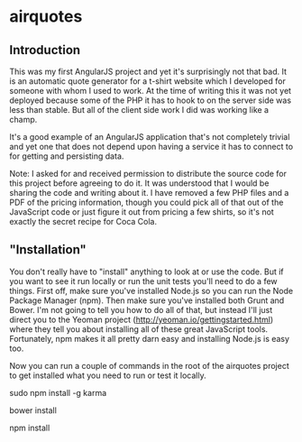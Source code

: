 # airquotes #

## Introduction ##

This was my first AngularJS project and yet it's surprisingly not that bad. It is an automatic quote generator for a t-shirt website which I developed for someone with whom I used to work. At the time of writing this it was not yet deployed because some of the PHP it has to hook to on the server side was less than stable. But all of the client side work I did was working like a champ.

It's a good example of an AngularJS application that's not completely trivial and yet one that does not depend upon having a service it has to connect to for getting and persisting data.

Note: I asked for and received permission to distribute the source code for this project before agreeing to do it. It was understood that I would be sharing the code and writing about it. I have removed a few PHP files and a PDF of the pricing information, though you could pick all of that out of the JavaScript code or just figure it out from pricing a few shirts, so it's not exactly the secret recipe for Coca Cola.

## "Installation" ##

You don't really have to "install" anything to look at or use the code. But if you want to see it run locally or run the unit tests you'll need to do a few things. First off, make sure you've installed Node.js so you can run the Node Package Manager (npm). Then make sure you've installed both Grunt and Bower. I'm not going to tell you how to do all of that, but instead I'll just direct you to the Yeoman project (http://yeoman.io/gettingstarted.html) where they tell you about installing all of these great JavaScript tools. Fortunately, npm makes it all pretty darn easy and installing Node.js is easy too.

Now you can run a couple of commands in the root of the airquotes project to get installed what you need to run or test it locally.

sudo npm install -g karma

bower install

npm install
